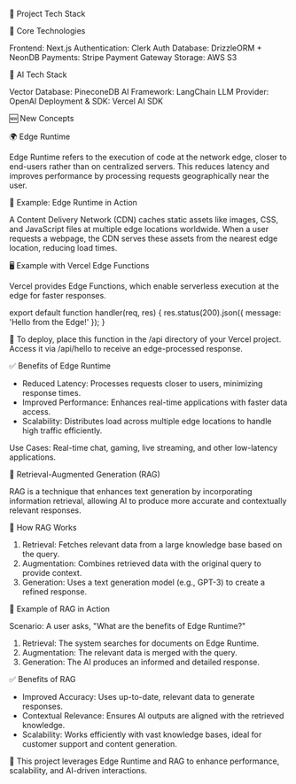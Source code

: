 📌 Project Tech Stack

🚀 Core Technologies

Frontend: Next.js
Authentication: Clerk Auth
Database: DrizzleORM + NeonDB
Payments: Stripe Payment Gateway
Storage: AWS S3

🧠 AI Tech Stack

Vector Database: PineconeDB
AI Framework: LangChain
LLM Provider: OpenAI
Deployment & SDK: Vercel AI SDK

🆕 New Concepts

🌍 Edge Runtime

Edge Runtime refers to the execution of code at the network edge, closer to end-users rather than on centralized servers. This reduces latency and improves performance by processing requests geographically near the user.

🔹 Example: Edge Runtime in Action

A Content Delivery Network (CDN) caches static assets like images, CSS, and JavaScript files at multiple edge locations worldwide. When a user requests a webpage, the CDN serves these assets from the nearest edge location, reducing load times.

🖥️ Example with Vercel Edge Functions

Vercel provides Edge Functions, which enable serverless execution at the edge for faster responses.

export default function handler(req, res) {
  res.status(200).json({ message: 'Hello from the Edge!' });
}

📌 To deploy, place this function in the /api directory of your Vercel project. Access it via /api/hello to receive an edge-processed response.

✅ Benefits of Edge Runtime

- Reduced Latency: Processes requests closer to users, minimizing response times.
- Improved Performance: Enhances real-time applications with faster data access.
- Scalability: Distributes load across multiple edge locations to handle high traffic efficiently.

Use Cases: Real-time chat, gaming, live streaming, and other low-latency applications.

🤖 Retrieval-Augmented Generation (RAG)

RAG is a technique that enhances text generation by incorporating information retrieval, allowing AI to produce more accurate and contextually relevant responses.

🔹 How RAG Works

1. Retrieval: Fetches relevant data from a large knowledge base based on the query.
2. Augmentation: Combines retrieved data with the original query to provide context.
3. Generation: Uses a text generation model (e.g., GPT-3) to create a refined response.

📝 Example of RAG in Action

Scenario: A user asks, "What are the benefits of Edge Runtime?"

1. Retrieval: The system searches for documents on Edge Runtime.
2. Augmentation: The relevant data is merged with the query.
3. Generation: The AI produces an informed and detailed response.

✅ Benefits of RAG

- Improved Accuracy: Uses up-to-date, relevant data to generate responses.
- Contextual Relevance: Ensures AI outputs are aligned with the retrieved knowledge.
- Scalability: Works efficiently with vast knowledge bases, ideal for customer support and content generation.

🚀 This project leverages Edge Runtime and RAG to enhance performance, scalability, and AI-driven interactions.

